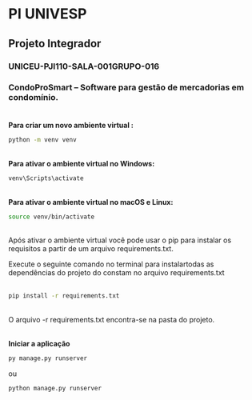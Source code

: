 # PI UNIVESP
## Projeto Integrador
### UNICEU-PJI110-SALA-001GRUPO-016
### CondoProSmart – Software para gestão de mercadorias em condomínio. <br><br>




<strong> Para criar um novo ambiente virtual : </strong>
```bash	
python -m venv venv
```


<br><strong> Para ativar o ambiente virtual no Windows: </strong>
```bash	
venv\Scripts\activate
```


<br><strong> Para ativar o ambiente virtual no macOS e Linux: </strong>
```bash
source venv/bin/activate 
```

<br>
Após ativar o ambiente virtual você pode usar o pip para instalar os requisitos a partir de um arquivo requirements.txt. 

Execute o seguinte comando no terminal para instalartodas as dependências do projeto do constam no arquivo requirements.txt
<br><br>
```bash
pip install -r requirements.txt
```
<br>
O arquivo  -r requirements.txt encontra-se na pasta do projeto.
<br>


<br><strong> Iniciar a aplicação </strong><br>
```bash
py manage.py runserver
```
ou 
```bash
python manage.py runserver
```



